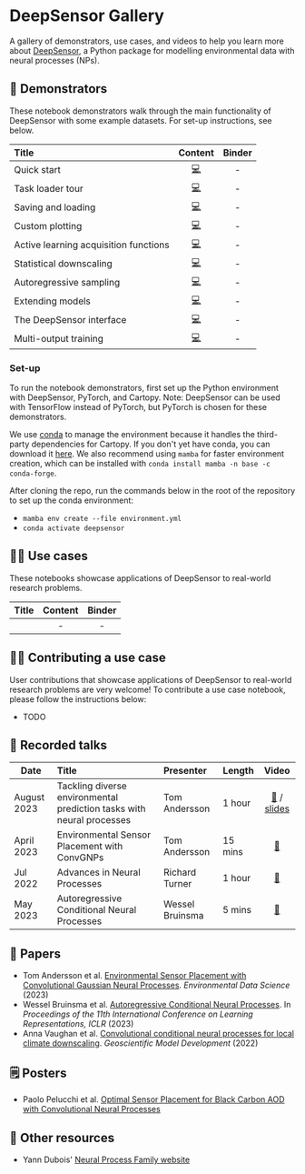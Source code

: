 # DeepSensor Gallery

A gallery of demonstrators, use cases, and videos to help you learn more about [DeepSensor](https://github.com/tom-andersson/deepsensor),
a Python package for modelling environmental data with neural processes (NPs).

## :scroll: Demonstrators
These notebook demonstrators walk through the main functionality of DeepSensor with some example
datasets. For set-up instructions, see below.

| Title                                 |                                                       Content                                                       | Binder |
|:--------------------------------------|:-------------------------------------------------------------------------------------------------------------------:| :---: |
| Quick start                           |      [:computer:](https://github.com/tom-andersson/deepsensor_demos/blob/main/demonstrators/quickstart.ipynb)       | - |
| Task loader tour                      |   [:computer:](https://github.com/tom-andersson/deepsensor_demos/blob/main/demonstrators/task_loader_tour.ipynb)    | - |
| Saving and loading                    |  [:computer:](https://github.com/tom-andersson/deepsensor_demos/blob/main/demonstrators/saving_and_loading.ipynb)   | - |
| Custom plotting                       |       [:computer:](https://github.com/tom-andersson/deepsensor_demos/blob/main/demonstrators/plotting.ipynb)        | - |
| Active learning acquisition functions | [:computer:](https://github.com/tom-andersson/deepsensor_demos/blob/main/demonstrators/acquisition_functions.ipynb) | - |
| Statistical downscaling               |      [:computer:](https://github.com/tom-andersson/deepsensor_demos/blob/main/demonstrators/downscaling.ipynb)      | - |
| Autoregressive sampling               |      [:computer:](https://github.com/tom-andersson/deepsensor_demos/blob/main/demonstrators/ar_sampling.ipynb)      | - |
| Extending models                      |   [:computer:](https://github.com/tom-andersson/deepsensor_demos/blob/main/demonstrators/extending_models.ipynb)    | - |
| The DeepSensor interface              |       [:computer:](https://github.com/tom-andersson/deepsensor_demos/blob/main/demonstrators/interface.ipynb)       | - |
| Multi-output training                 | [:computer:](https://github.com/tom-andersson/deepsensor_demos/blob/main/demonstrators/multi_output_training.ipynb) | - |


### Set-up

To run the notebook demonstrators, first set up the Python environment with DeepSensor, PyTorch,
and Cartopy.
Note: DeepSensor can be used with TensorFlow instead of PyTorch, but PyTorch is chosen for these demonstrators.

We use [conda](https://docs.conda.io/en/latest/) to manage the environment because
it handles the third-party dependencies for Cartopy. If you don't yet have conda, you can download it
[here](https://docs.conda.io/projects/conda/en/latest/user-guide/install/linux.html).
We also recommend using `mamba` for faster environment creation, which can be installed with
`conda install mamba -n base -c conda-forge`.

After cloning the repo, run the commands below in the root of the repository to
set up the conda environment:
- `mamba env create --file environment.yml`
- `conda activate deepsensor`
## :scientist: Use cases
These notebooks showcase applications of DeepSensor to real-world research problems.

| Title | Content | Binder |
|:------|:-------:| :---: |
|       |   -     | - |

## :woman_student: Contributing a use case
User contributions that showcase applications of DeepSensor to real-world research problems are very welcome!
To contribute a use case notebook, please follow the instructions below:
* TODO

## :microphone: Recorded talks

| Date       | Title                                        | Presenter       | Length  |                                                                    Video                                                                     |
|------------|:---------------------------------------------|:----------------|---------|:--------------------------------------------------------------------------------------------------------------------------------------------:|
| August 2023 | Tackling diverse environmental prediction tasks with neural processes | Tom Andersson   | 1 hour  | [:movie_camera:](https://youtu.be/MIHNyKjw204) / [slides](https://github.com/tom-andersson/slides/blob/main/2023_08_04_nerc_cde_webinar.pdf) |
| April 2023 | Environmental Sensor Placement with ConvGNPs | Tom Andersson   | 15 mins |                                                [:movie_camera:](https://youtu.be/v0pmqh09u1Y)                                                |
| Jul 2022   | Advances in Neural Processes                 | Richard Turner  | 1 hour  |                                        [:movie_camera:](https://www.youtube.com/watch?v=Eu6rGePXYX8)                                         |
| May 2023   | Autoregressive Conditional Neural Processes  | Wessel Bruinsma | 5 mins  |                                        [:movie_camera:](https://www.youtube.com/watch?v=93ZliHS0qBk)                                         |

## :bookmark_tabs: Papers
* Tom Andersson et al. [Environmental Sensor Placement with Convolutional Gaussian Neural Processes](https://doi.org/10.1017/eds.2023.22). *Environmental Data Science* (2023)
* Wessel Bruinsma et al. [Autoregressive Conditional Neural Processes](
https://doi.org/10.48550/arXiv.2303.14468). In *Proceedings of the 11th
International Conference on Learning Representations, ICLR* (2023)
* Anna Vaughan et al. [Convolutional conditional neural processes for local climate downscaling](https://doi.org/10.5194/gmd-15-251-2022). *Geoscientific Model Development* (2022)

## :spiral_notepad: Posters
* Paolo Pelucchi et al. [Optimal Sensor Placement for Black Carbon AOD with Convolutional Neural Processes](https://zenodo.org/record/8370274)

## :book: Other resources
* Yann Dubois' [Neural Process Family website](https://yanndubs.github.io/Neural-Process-Family/text/Intro.html)
